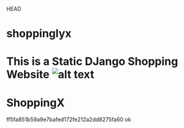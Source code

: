 HEAD
# shoppinglyx
This is a Static DJango Shopping Website 
![alt text](https://github.com/geekyshow1/shoppinglyx/blob/main/Screenshots/Home.jpeg)
=======
# ShoppingX
 ff5fa851b59a9e7bafed172fe212a2dd8275fa60
ok